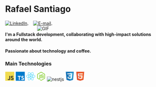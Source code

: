  <h1>Rafael Santiago</h1>
  <section>
  <a href="https://www.linkedin.com/in/rafael-santiago-b625b4194/" target="_blank">
    <img align="center" src="https://i.ibb.co/HHvw15g/linkedin-icon.png" alt="LinkedIn" height="20" width="20" />   
  </a>&nbsp;&nbsp;&nbsp;
  <a href="mailto:raphasantiago768@gmail.com" target="_blank">
    <img align="center" src="https://i.ibb.co/6DVQrFW/gmail-icon.png" alt="E-mail" height="20" width="20" />
  </a>&nbsp;&nbsp;&nbsp;
  
  <img align="right" alt="GIF" src="https://i.ibb.co/94gG3Jg/1616084522477.gif" width="400"/>  
 
 #### I'm a Fullstack development, collaborating with high-impact solutions around the world.
  #### Passionate about technology and coffee. 
  
</section>
  
  
<section>
 
### Main Technologies

<img src="https://raw.githubusercontent.com/devicons/devicon/master/icons/javascript/javascript-original.svg" alt="javascript" width="30" height="30"/>
<img src="https://raw.githubusercontent.com/devicons/devicon/master/icons/typescript/typescript-original.svg" alt="typescript" width="30" height="30"/>
<img src="https://raw.githubusercontent.com/devicons/devicon/master/icons/react/react-original.svg" alt="react" width="30" height="30"/>
<img src="https://raw.githubusercontent.com/devicons/devicon/master/icons/nodejs/nodejs-original.svg" alt="nodejs" width="30" height="30"/>
<img src="https://i.ibb.co/ctcXZyK/nestjs-logo-icon-169927.png" alt="nestjs"  width="60" height="30"/>
<img src="https://raw.githubusercontent.com/devicons/devicon/master/icons/css3/css3-original.svg" alt="css3"  width="30" height="30"/>
<img src="https://raw.githubusercontent.com/devicons/devicon/master/icons/html5/html5-original.svg" alt="html5"  width="30" height="30"/> 
 
</section>

<section>
